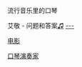 
流行音乐里的口琴

艾敬 - 问题和答案[♫](http://www.xiami.com/song/1770311598) [---](http://tenholes.com/?r=article/view&id=219)

[电影](http://tenholes.com/?r=article/view&id=236)

[口琴演奏家](http://tenholes.com/?r=article/view&id=235)


